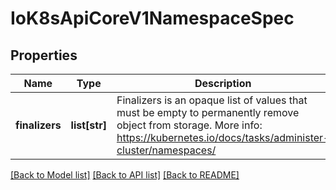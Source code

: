 # IoK8sApiCoreV1NamespaceSpec

## Properties
Name | Type | Description | Notes
------------ | ------------- | ------------- | -------------
**finalizers** | **list[str]** | Finalizers is an opaque list of values that must be empty to permanently remove object from storage. More info: https://kubernetes.io/docs/tasks/administer-cluster/namespaces/ | [optional] 

[[Back to Model list]](../README.md#documentation-for-models) [[Back to API list]](../README.md#documentation-for-api-endpoints) [[Back to README]](../README.md)

